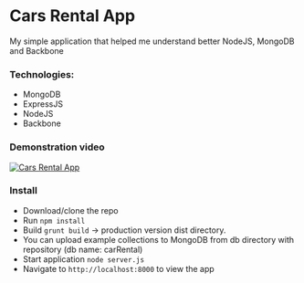 Cars Rental App
================

My simple application that helped me understand better NodeJS, MongoDB and Backbone

### Technologies: 
* MongoDB 
* ExpressJS 
* NodeJS
* Backbone 


### Demonstration video

[![Cars Rental App](https://raw.githubusercontent.com/norbiasz/carsRental_app/master/public/images/screen.JPG)](https://player.vimeo.com/video/271297703 "Demonstration video cars rental application")


### Install

* Download/clone the repo
* Run `npm install`
* Build `grunt build` -> production version dist directory.
* You can upload example collections to MongoDB from db directory with repository 
  (db name: carRental)
* Start application `node server.js`
* Navigate to `http://localhost:8000` to view the app


